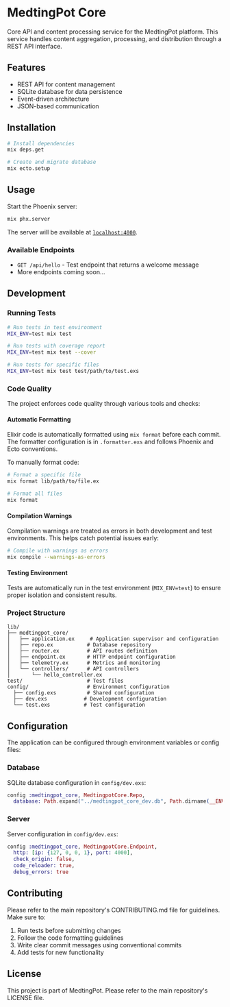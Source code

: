 # MedtingPot Core

Core API and content processing service for the MedtingPot platform. This service handles content
aggregation, processing, and distribution through a REST API interface.

## Features

- REST API for content management
- SQLite database for data persistence
- Event-driven architecture
- JSON-based communication

## Installation

```bash
# Install dependencies
mix deps.get

# Create and migrate database
mix ecto.setup
```

## Usage

Start the Phoenix server:

```bash
mix phx.server
```

The server will be available at [`localhost:4000`](http://localhost:4000).

### Available Endpoints

- `GET /api/hello` - Test endpoint that returns a welcome message
- More endpoints coming soon...

## Development

### Running Tests

```bash
# Run tests in test environment
MIX_ENV=test mix test

# Run tests with coverage report
MIX_ENV=test mix test --cover

# Run tests for specific files
MIX_ENV=test mix test test/path/to/test.exs
```

### Code Quality

The project enforces code quality through various tools and checks:

#### Automatic Formatting

Elixir code is automatically formatted using `mix format` before each commit. The formatter
configuration is in `.formatter.exs` and follows Phoenix and Ecto conventions.

To manually format code:

```bash
# Format a specific file
mix format lib/path/to/file.ex

# Format all files
mix format
```

#### Compilation Warnings

Compilation warnings are treated as errors in both development and test environments. This helps
catch potential issues early:

```bash
# Compile with warnings as errors
mix compile --warnings-as-errors
```

#### Testing Environment

Tests are automatically run in the test environment (`MIX_ENV=test`) to ensure proper isolation and
consistent results.

### Project Structure

```
lib/
├── medtingpot_core/
│   ├── application.ex     # Application supervisor and configuration
│   ├── repo.ex           # Database repository
│   ├── router.ex         # API routes definition
│   ├── endpoint.ex       # HTTP endpoint configuration
│   ├── telemetry.ex      # Metrics and monitoring
│   └── controllers/      # API controllers
│       └── hello_controller.ex
test/                     # Test files
config/                   # Environment configuration
  ├── config.exs          # Shared configuration
  ├── dev.exs            # Development configuration
  └── test.exs           # Test configuration
```

## Configuration

The application can be configured through environment variables or config files:

### Database

SQLite database configuration in `config/dev.exs`:

```elixir
config :medtingpot_core, MedtingpotCore.Repo,
  database: Path.expand("../medtingpot_core_dev.db", Path.dirname(__ENV__.file))
```

### Server

Server configuration in `config/dev.exs`:

```elixir
config :medtingpot_core, MedtingpotCore.Endpoint,
  http: [ip: {127, 0, 0, 1}, port: 4000],
  check_origin: false,
  code_reloader: true,
  debug_errors: true
```

## Contributing

Please refer to the main repository's CONTRIBUTING.md file for guidelines. Make sure to:

1. Run tests before submitting changes
2. Follow the code formatting guidelines
3. Write clear commit messages using conventional commits
4. Add tests for new functionality

## License

This project is part of MedtingPot. Please refer to the main repository's LICENSE file.
